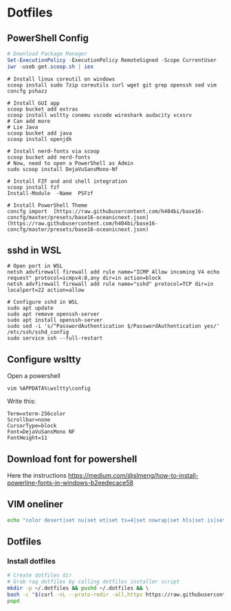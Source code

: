 # Dotfiles
## PowerShell Config
```powershell
# Download Package Manager
Set-ExecutionPolicy -ExecutionPolicy RemoteSigned -Scope CurrentUser
iwr -useb get.scoop.sh | iex
```
```
# Install linux coreutil on windows
scoop install sudo 7zip coreutils curl wget git grep openssh sed vim concfg pshazz
```
```
# Install GUI app
scoop bucket add extras
scoop install wsltty conemu vscode wireshark audacity vcxsrv
# Can add more
# Lie Java
scoop bucket add java
scoop install openjdk
```
```
# Install nerd-fonts via scoop
scoop bucket add nerd-fonts
# Now, need to open a PowerShell as Admin
sudo scoop install DejaVuSansMono-Nf
```
```
# Install FZF and and shell integration
scoop install fzf
Install-Module  -Name  PSFzf
```
```
# Install PowerShell Theme
concfg import  [https://raw.githubusercontent.com/h404bi/base16-concfg/master/presets/base16-oceanicnext.json](https://raw.githubusercontent.com/h404bi/base16-concfg/master/presets/base16-oceanicnext.json)
```

## sshd in WSL
```
# Open port in WSL
netsh advfirewall firewall add rule name="ICMP Allow incoming V4 echo request" protocol=icmpv4:8,any dir=in action=block
netsh advfirewall firewall add rule name="sshd" protocol=TCP dir=in localport=22 action=allow
```
```
# Configure sshd in WSL
sudo apt update
sudo apt remove openssh-server
sudo apt install openssh-server
sudo sed -i 's/^PasswordAuthentication $/PasswordAuthentication yes/' /etc/ssh/sshd_config
sudo service ssh --full-restart
```

## Configure wsltty
Open a powershell
```
vim %APPDATA%\wsltty\config
```
Write this:
```
Term=xterm-256color
Scrollbar=none
CursorType=block
Font=DejaVuSansMono NF
FontHeight=11
```

## Download font for powershell
Here the instructions
https://medium.com/@slmeng/how-to-install-powerline-fonts-in-windows-b2eedecace58

## VIM oneliner
```bash
echo "color desert|set nu|set et|set ts=4|set nowrap|set hls|set is|set pt=<F2>|inoremap jk <esc>" > ~/.vimrc
```

## Dotfiles

### Install dotfiles
```bash
# Create dotfiles dir
# Grab raq dotfiles by calling dotfiles installer script
mkdir -p ~/.dotfiles && pushd ~/.dotfiles && \
bash -c "$(curl -sL --proto-redir -all,https https://raw.githubusercontent.com/MarioAlexis/dotfile/master/install.sh)" && \
popd
```
